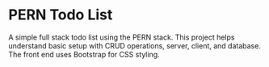 # PERN Todo List
A simple full stack todo list using the PERN stack.  This project helps understand basic setup with CRUD operations, server, client, and database.  The front end uses Bootstrap for CSS styling.